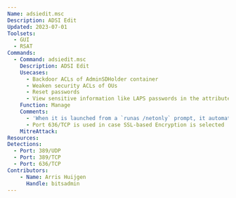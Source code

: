 ```yaml
---
Name: adsiedit.msc
Description: ADSI Edit
Updated: 2023-07-01
Toolsets:
  - GUI
  - RSAT
Commands:
  - Command: adsiedit.msc
    Description: ADSI Edit
    Usecases:
      - Backdoor ACLs of AdminSDHolder container
      - Weaken security ACLs of OUs
      - Reset passwords
      - View sensitive information like LAPS passwords in the attribute editor
    Function: Manage
    Comments:
      - 'When it is launched from a `runas /netonly` prompt, it automatically connects to the right instance. Alternatively, right click the root node -> Connect to -> select Default (Domain or server that you logged in to)'
      - Port 636/TCP is used in case SSL-based Encryption is selected
    MitreAttack:
Resources:
Detections:
  - Port: 389/UDP
  - Port: 389/TCP
  - Port: 636/TCP
Contributors:
    - Name: Arris Huijgen
      Handle: bitsadmin
---
```

